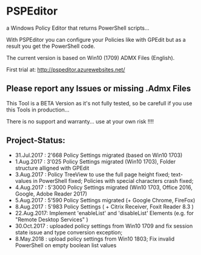 # PSPEditor
a Windows Policy Editor that returns PowerShell scripts... 

With PSPEditor you can configure your Policies like with GPEdit but as a result you get the PowerShell code.

The current version is based on Win10 (1709) ADMX Files (English).

First trial at: http://pspeditor.azurewebsites.net/

## Please report any Issues or missing .Admx Files
This Tool is a BETA Version as it's not fully tested, so be carefull if you use this Tools in production...

There is no support and warranty... use at your own risk !!!!

## Project-Status:
* 31.Jul.2017 : 2'668 Policy Settings migrated (based on Win10 1703)
* 1.Aug.2017 :  3'025 Policy Settings migrated (Win10 1703), Folder structure alligned with GPEdit
* 3.Aug.2017 : Policy TreeView to use the full page height fixed; text-values in PowerShell fixed; Policies with special characters crash fixed;
* 4.Aug.2017 : 5'3000 Policy Settings migrated (Win10 1703, Office 2016, Google, Adobe Reader 2017)
* 5.Aug.2017 : 5'590 Policy Settings migrated (+ Google Chrome, FireFox)
* 8.Aug.2017 : 5'983 Policy Settings ( + Citrix Receiver, Foxit Reader 8.3 )
* 22.Aug.2017: Implement 'enableList' and 'disableList' Elements (e.g. for "Remote Desktop Services" )
* 30.Oct.2017 : uploaded policy settings from Win10 1709 and fix session state issue and type conversion exception;
* 8.May.2018 : upload policy settings from Win10 1803; Fix invalid PowerShell on empty boolean list values
